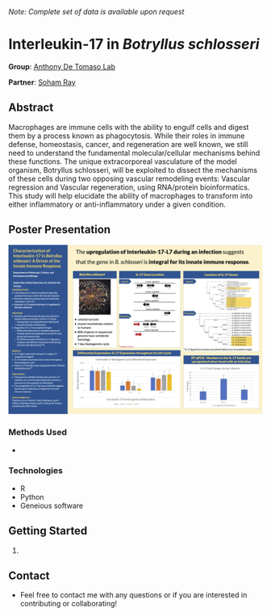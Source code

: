 

*Note: Complete set of data is available upon request*

# Interleukin-17 in *Botryllus schlosseri* 
 
  **Group**: [Anthony De Tomaso Lab](https://detomaso-lab.mcdb.ucsb.edu/)
   
  **Partner**: [Soham Ray](https://www.linkedin.com/in/soham-ray-sr/)



## Abstract

Macrophages are immune cells with the ability to engulf cells and digest them by a process known as phagocytosis. While their roles in immune defense, homeostasis, cancer, and regeneration are well known, we still need to understand the fundamental molecular/cellular mechanisms behind these functions. The unique extracorporeal vasculature of the model organism, Botryllus schlosseri, will be exploited to dissect the mechanisms of these cells during two opposing vascular remodeling events: Vascular regression and Vascular regeneration, using RNA/protein bioinformatics. This study will help elucidate the ability of macrophages to transform into either inflammatory or anti-inflammatory under a given condition.


## Poster Presentation 
![Interleukin-17 Thesis Poster](https://github.com/rafael-solorzano/interleukin-17-B.-schlosseri/blob/main/IL-17%20URCA%20Poster.png)

### Methods Used
* 

### Technologies
* R 
* Python
* Geneious software 




## Getting Started

1. 




## Contact
* Feel free to contact me with any questions or if you are interested in contributing or collaborating! 
